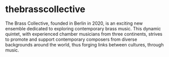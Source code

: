 # thebrasscollective
The Brass Collective, founded in Berlin in 2020, is an exciting new ensemble dedicated to exploring contemporary brass music. This dynamic quintet, with experienced chamber musicians from three continents, strives to promote and support contemporary composers from diverse backgrounds around the world, thus forging links between cultures, through music.
